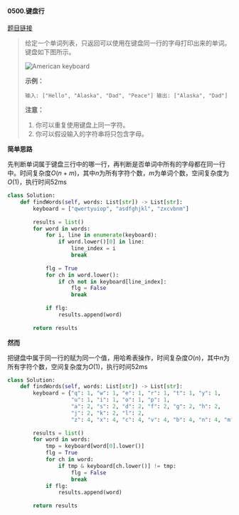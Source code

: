 #### 0500.键盘行

[题目链接](https://leetcode-cn.com/problems/keyboard-row)

> 给定一个单词列表，只返回可以使用在键盘同一行的字母打印出来的单词。键盘如下图所示。
>
>  
>
> ![American keyboard](https://assets.leetcode-cn.com/aliyun-lc-upload/uploads/2018/10/12/keyboard.png)
>
>  
>
> **示例：**
>
> `
> 输入: ["Hello", "Alaska", "Dad", "Peace"]
> 输出: ["Alaska", "Dad"]
> `
>
>  
>
> **注意：**
>
> 1. 你可以重复使用键盘上同一字符。
> 2. 你可以假设输入的字符串将只包含字母。

**简单思路**

先判断单词属于键盘三行中的哪一行，再判断是否单词中所有的字母都在同一行中。时间复杂度$O(n+m)$，其中$n$为所有字符个数，$m$为单词个数，空间复杂度为$O(1)$，执行时间52ms

```python
class Solution:
    def findWords(self, words: List[str]) -> List[str]:
        keyboard = ["qwertyuiop", "asdfghjkl", "zxcvbnm"]
        
        results = list()
        for word in words: 
            for i, line in enumerate(keyboard):
                if word.lower()[0] in line:
                    line_index = i
                    break
            
            flg = True
            for ch in word.lower():
                if ch not in keyboard[line_index]:
                    flg = False
                    break
            
            if flg:
                results.append(word)
        
        return results
```

**然而**

把键盘中属于同一行的赋为同一个值，用哈希表操作，时间复杂度$O(n)$，其中$n$为所有字符个数，空间复杂度为$O(1)$，执行时间52ms

```python
class Solution:
    def findWords(self, words: List[str]) -> List[str]:
        keyboard = {"q": 1, "w": 1, "e": 1, "r": 1, "t": 1, "y": 1, 
                    "u": 1, "i": 1, "o": 1, "p": 1,
                    "a": 2, "s": 2, "d": 2, "f": 2, "g": 2, "h": 2, 
                    "j": 2, "k": 2, "l": 2, 
                    "z": 4, "x": 4, "c": 4, "v": 4, "b": 4, "n": 4, "m": 4}
        
        results = list()
        for word in words:
            tmp = keyboard[word[0].lower()]
            flg = True
            for ch in word:
                if tmp & keyboard[ch.lower()] != tmp:
                    flg = False
                    break
            if flg:
                results.append(word)
                
        return results
```

